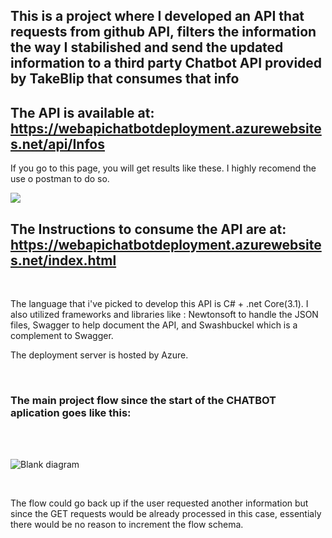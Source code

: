 ##  This is a project where I developed an API that requests from github API, filters the information the way I stabilished and send the updated information to a third party Chatbot API provided by TakeBlip that consumes that info ##

## The API is available at: https://webapichatbotdeployment.azurewebsites.net/api/Infos ##
<p>If you go to this page, you will get results like these. I highly recomend the use o postman to do so.</p>
<img src="https://user-images.githubusercontent.com/56495954/129281249-a5d1a572-7c9a-4a8a-a01c-3453a96ae81a.png"></img>


## The Instructions to consume the API are at: https://webapichatbotdeployment.azurewebsites.net/index.html ##
</br>
<p>The language that i've picked to develop this API is C# + .net Core(3.1). I also utilized frameworks and libraries like : Newtonsoft to handle the JSON files, Swagger to help document the API, and Swashbuckel which is a complement to Swagger.  </p>
<p>The deployment server is hosted by Azure.</p>


</br>
<h3>The main project flow since the start of the CHATBOT aplication goes like this:</h3>
</br>


</br>![Blank diagram](https://user-images.githubusercontent.com/56495954/129279053-7c302b91-faf1-4591-8796-76a50514fe80.png)


</br>

<p>The flow could go back up if the user requested another information but since the GET requests would be already processed in this case, essentialy there would be no reason to increment the flow schema.</p>
